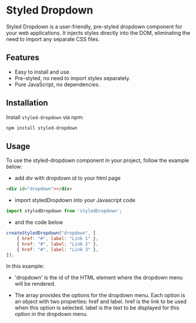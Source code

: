 # Styled Dropdown

Styled Dropdown is a user-friendly, pre-styled dropdown component for your web applications. It injects styles directly into the DOM, eliminating the need to import any separate CSS files.

## Features

- Easy to install and use.
- Pre-styled, no need to import styles separately.
- Pure JavaScript, no dependencies.

## Installation

Install `styled-dropdown` via npm:

```bash
npm install styled-dropdown
```

## Usage

To use the styled-dropdown component in your project, follow the example below:

- add div with dropdown id to your html page

```html
<div id="dropdown"></div>
```

- import styledDropdown into your Javascript code

```js
import styledDropdown from 'styledDropdown';
```

- and the code below

```js
createStyledDropdown("dropdown", [
	{ href: "#", label: "Link 1" },
	{ href: "#", label: "Link 2" },
	{ href: "#", label: "Link 3" },
]);
```

In this example:

- 'dropdown' is the id of the HTML element where the dropdown menu will be rendered.

- The array provides the options for the dropdown menu. Each option is an object with two properties: href and label. href is the link to be used when this option is selected. label is the text to be displayed for this option in the dropdown menu.
